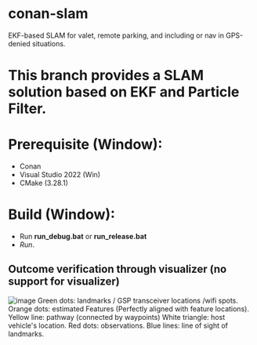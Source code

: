 # conan-slam
EKF-based SLAM for valet, remote parking, and including or nav in GPS-denied situations. 

# This branch provides a SLAM solution based on EKF and Particle Filter.

# Prerequisite (Window):
* Conan
* Visual Studio 2022 (Win)
* CMake (3.28.1)

# Build (Window):
* Run **run_debug.bat** or **run_release.bat**
* *Run*.

## Outcome verification through visualizer (no support for visualizer)
![image](https://github.com/rajiv1977/conan-slam/assets/16018587/1f84ed03-29d7-4f07-b9ec-7c3b9182d81c)
Green dots: landmarks / GSP transceiver locations /wifi spots. 
Orange dots: estimated Features (Perfectly aligned with feature locations).
Yellow line: pathway (connected by waypoints)
White triangle: host vehicle's location. 
Red dots: observations. 
Blue lines: line of sight of landmarks.  
